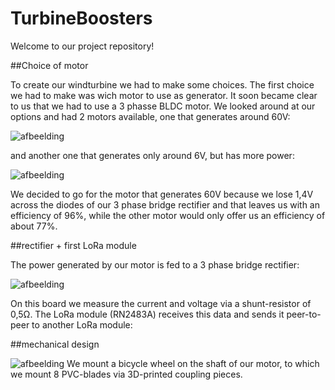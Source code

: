 # TurbineBoosters
Welcome to our project repository!


##Choice of motor

To create our windturbine we had to make some choices. The first choice we had to make was wich motor to use as generator.
It soon became clear to us that we had to use a 3 phasse BLDC motor.
We looked around at our options and had 2 motors available, one that generates around 60V:

![afbeelding](https://user-images.githubusercontent.com/71695433/116680587-21b65a80-a9ac-11eb-83ad-507638dc10e1.png)

and another one that generates only around 6V, but has more power:

![afbeelding](https://user-images.githubusercontent.com/71695433/116680641-3397fd80-a9ac-11eb-85da-1a268e85886c.png)

We decided to go for the motor that generates 60V because we lose 1,4V across the diodes of our 3 phase bridge rectifier and that leaves us with an efficiency of 96%, while the other motor would only offer us an efficiency of about 77%.


##rectifier + first LoRa module

The power generated by our motor is fed to a 3 phase bridge rectifier:

![afbeelding](https://user-images.githubusercontent.com/71695433/116681864-cedda280-a9ad-11eb-8af5-de38272dbf09.png)

On this board we measure the current and voltage via a shunt-resistor of 0,5Ω.
The LoRa module (RN2483A) receives this data and sends it peer-to-peer to another LoRa module:




##mechanical design

![afbeelding](https://user-images.githubusercontent.com/71695433/117445889-96087500-af3b-11eb-8d13-f27b62f94ad6.png)
We mount a bicycle wheel on the shaft of our motor, to which we mount 8 PVC-blades via 3D-printed coupling pieces.


